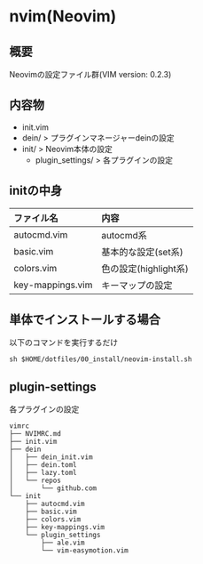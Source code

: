 # nvim(Neovim)

## 概要
Neovimの設定ファイル群(VIM version: 0.2.3)

## 内容物
* init.vim
* dein/ > プラグインマネージャーdeinの設定
* init/ > Neovim本体の設定
    * plugin_settings/ > 各プラグインの設定

## initの中身
|ファイル名             |内容                   |
|:----------------------|:----------------------|
|autocmd.vim            |autocmd系              |
|basic.vim              |基本的な設定(set系)    |
|colors.vim             |色の設定(highlight系)  |
|key-mappings.vim       |キーマップの設定       |

## 単体でインストールする場合
以下のコマンドを実行するだけ
```
sh $HOME/dotfiles/00_install/neovim-install.sh
```

## plugin-settings
各プラグインの設定
```
vimrc
├── NVIMRC.md
├── init.vim
├── dein
│   ├── dein_init.vim
│   ├── dein.toml
│   ├── lazy.toml
│   └── repos
│       └── github.com
└── init
    ├── autocmd.vim
    ├── basic.vim
    ├── colors.vim
    ├── key-mappings.vim
    └── plugin_settings
        ├── ale.vim
        └── vim-easymotion.vim
```

